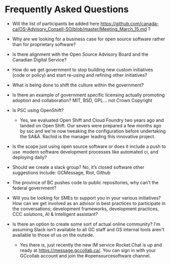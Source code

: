# Frequently Asked Questions 

* Will the list of participants be added here https://github.com/canada-ca/OS-Advisory_Conseil-SO/blob/master/Meeting_March_15.md ?

* Why are we looking for a business case for open source software rather than for proprietary software?

* Is there alignment with the Open Source Advisory Board and the Canadian Digital Service?

* How do we get government to stop building new custom initiatives (code or policy) and start re-using and refining other initiatives?

* What is being done to shift the culture within the government?

* Is there an example of government specific licensing actually promoting adoption and collaboration? MIT, BSD, GPL… not Crown
Copyright

* Is PSC using OpenShift?
  * Yes, we evaluated Open Shift and Cloud Foundry two years ago and landed on Open Shift. Our severs were prepared a few months ago by ssc and we're now tweaking the configuration before undertaking the SA&À. Rachid is the manager leading this innovative project.

* Is the scope just using open source software or does it include a push to use  modern software development processes like automated ci, and deploying daily?  

* Should we create a slack group? No, it’s closed software other suggestions include: GCMessage, Riot, Github

* The province of BC pushes code to public repositories, why can’t the federal government?

* Will you be looking for SMEs to support you in your various initiatives? How can we get involved as an advisor in best practices to
participate in the conversations; development frameworks, development practices, CCC solutions, AI & Intelligent assistant?

* Is there an option to create some sort of actual online community? I'm assuming Slack isn't available to all GC staff and GS
internal tools aren't available to those of us on the outside.
  * Yes there is, just recently the new IM service Rocket.Chat is up and ready at https://message.gccollab.ca/. You can sign in with your GCcollab account and join the #opensourcesoftware channel. 
 









